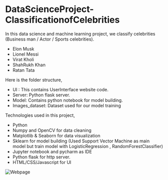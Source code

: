 # DataScienceProject-ClassificationofCelebrities

In this data science and machine learning project, we classify celebrities (Business man / Actor / Sports celebrities).
- Elon Musk
- Lionel Messi
- Virat Kholi
- ShahRukh Khan
- Ratan Tata

Here is the folder structure,

- UI : This contains UserInterface website code.
- Server: Python flask server.
- Model: Contains python notebook for model building.
- Images_dataset: Dataset used for our model training

Technologies used in this project,

- Python
- Numpy and OpenCV for data cleaning
- Matplotlib & Seaborn for data visualization
- Sklearn for model building (Used Support Vector Machine as main model but train model with LogisticRegression , RandomForestClassifier)
- Jupyter notebook and pycharm as IDE
- Python flask for http server.
- HTML/CSS/Javascript for UI

![Webpage](https://user-images.githubusercontent.com/83868776/185039769-c81a7b33-ce32-49c4-81b5-d244e69112ab.png)


